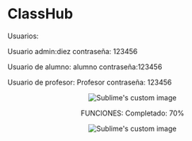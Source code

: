 # ClassHub

Usuarios:

Usuario admin:diez
contraseña: 123456

Usuario de alumno: alumno 
contraseña:123456

Usuario de profesor: Profesor
contraseña: 123456


<p align="center">
  <img src="https://user-images.githubusercontent.com/71948453/183326532-fe7953cf-7fc6-4396-b9f0-3f41995fb333.png" alt="Sublime's custom image"/>
</p>



<p align="center">
FUNCIONES: Completado: 70%
</p>


<p align="center">
  <img src="https://user-images.githubusercontent.com/71948453/188252990-0183f72e-815d-4f0b-b975-a37c13dd0dad.png" alt="Sublime's custom image"/>
</p>








